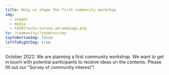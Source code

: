 ```yaml
---
title: Help us shape the first community workshop
img:
  - images
  - media
  - FAIRtracks-survey-ad-webpage.png
to: /community/?zoom=survey
topToBottomImg: false
leftToRightImg: true
---
```


October 2022: We are planning a first community workshop. We want to get in touch with potential
participants to receive ideas on the contents. Please fill out our "Survey of community interest"!
